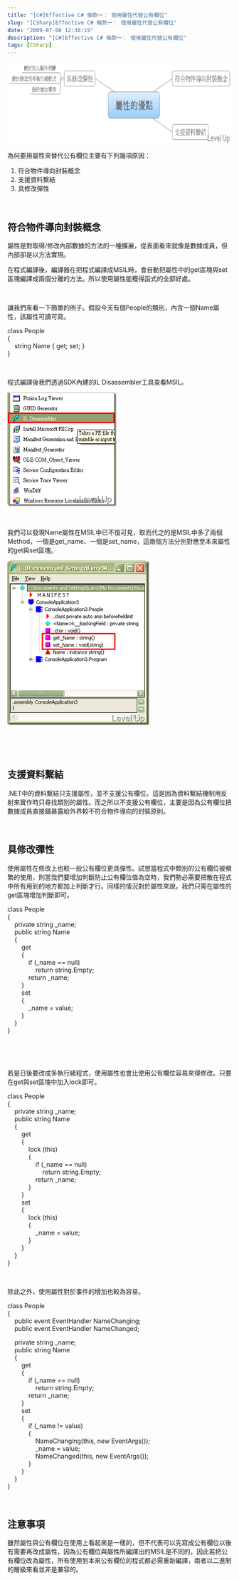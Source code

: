 ```yaml
---
title: "[C#]Effective C# 條款一： 使用屬性代替公有欄位"
slug: "[CSharp]Effective C# 條款一： 使用屬性代替公有欄位"
date: "2009-07-08 12:38:19"
description: "[C#]Effective C# 條款一： 使用屬性代替公有欄位"
tags: [CSharp]
---
```


<p>
	<img alt="image" border="0" height="181" src="\images\posts\9215\image_thumb.png" style="border-right-width: 0px; display: inline; border-top-width: 0px; border-bottom-width: 0px; border-left-width: 0px" title="image" width="741" /></p>
<p>
	為何要用屬性來替代公有欄位主要有下列幾項原因：</p>
<ol>
	<li>
		符合物件導向封裝概念</li>
	<li>
		支援資料繫結</li>
	<li>
		具修改彈性</li>
</ol>
<p>
	 </p>
<h2>
	符合物件導向封裝概念</h2>
<p>
	屬性是對取得/修改內部數據的方法的一種擴展，從表面看來就像是數據成員，但內部卻是以方法實現。</p>
<p>
	在程式編譯後，編譯器在把程式編譯成MSIL時，會自動把屬性中的get區塊與set區塊編譯成兩個分離的方法。所以使用屬性能穫得函式的全部好處。</p>
<p>
	 </p>
<p>
	讓我們來看一下簡單的例子。假設今天有個People的類別，內含一個Name屬性，該屬性可讀可寫。</p>
<p>
	class People<br />
	{<br />
	    string Name { get; set; }<br />
	}</p>
<p>
	 </p>
<p>
	程式編譯後我們透過SDK內建的IL Disassembler工具查看MSIL。</p>
<p>
	<img alt="image" border="0" height="255" src="\images\posts\9215\image_thumb_4.png" style="border-right-width: 0px; display: inline; border-top-width: 0px; border-bottom-width: 0px; border-left-width: 0px" title="image" width="245" /></p>
<p>
	 </p>
<p>
	我們可以發現Name屬性在MSIL中已不復可見，取而代之的是MSIL中多了兩個Method，一個是get_name、一個是set_name，這兩個方法分別對應至本來屬性的get與set區塊。</p>
<p>
	<img alt="image" border="0" height="369" src="\images\posts\9215\image_thumb_3.png" style="border-right-width: 0px; display: inline; border-top-width: 0px; border-bottom-width: 0px; border-left-width: 0px" title="image" width="319" /></p>
<p>
	 </p>
<p>
	 </p>
<h2>
	支援資料繫結</h2>
<p>
	.NET中的資料繫結只支援屬性，並不支援公有欄位。這是因為資料繫結機制用反射來實作時只尋找類別的屬性。而之所以不支援公有欄位，主要是因為公有欄位把數據成員直接鋪暴露給外界較不符合物件導向的封裝原則。</p>
<p>
	 </p>
<h2>
	具修改彈性</h2>
<p>
	使用屬性在修改上也較一般公有欄位更具彈性。試想當程式中類別的公有欄位被頻繁的使用，則當我們要增加判斷防止公有欄位值為空時，我們勢必需要把散在程式中所有用到的地方都加上判斷才行。同樣的情況對於屬性來說，我們只需在屬性的get區塊增加判斷即可。</p>
<p>
	class People<br />
	{<br />
	    private string _name;<br />
	    public string Name<br />
	    {<br />
	        get<br />
	        {<br />
	            if (_name == null)<br />
	                return string.Empty;<br />
	            return _name;<br />
	        }<br />
	        set<br />
	        {<br />
	            _name = value;<br />
	        }<br />
	    }<br />
	}</p>
<p>
	 </p>
<p>
	 </p>
<p>
	若是日後要改成多執行緒程式，使用屬性也會比使用公有欄位容易來得修改。只要在get與set區塊中加入lock即可。</p>
<p>
	class People<br />
	{<br />
	    private string _name;<br />
	    public string Name<br />
	    {<br />
	        get<br />
	        {<br />
	            lock (this)<br />
	            {<br />
	                if (_name == null)<br />
	                    return string.Empty;<br />
	                return _name;<br />
	            }<br />
	        }<br />
	        set<br />
	        {<br />
	            lock (this)<br />
	            {<br />
	                _name = value;<br />
	            }<br />
	        }<br />
	    }<br />
	}</p>
<p>
	 </p>
<p>
	除此之外，使用屬性對於事件的增加也較為容易。</p>
<p>
	class People<br />
	{<br />
	    public event EventHandler NameChanging;<br />
	    public event EventHandler NameChanged;</p>
<p>
	    private string _name;<br />
	    public string Name<br />
	    {<br />
	        get<br />
	        {<br />
	            if (_name == null)<br />
	                return string.Empty;<br />
	            return _name;<br />
	        }<br />
	        set<br />
	        {<br />
	            if (_name != value)<br />
	            {<br />
	                NameChanging(this, new EventArgs());<br />
	                _name = value;<br />
	                NameChanged(this, new EventArgs());<br />
	            }<br />
	        }<br />
	    }<br />
	}</p>
<p>
	 </p>
<h2>
	注意事項</h2>
<p>
	雖然屬性與公有欄位在使用上看起來是一樣的，但不代表可以先寫成公有欄位以後有需要再改成屬性，因為公有欄位與屬性所編譯出的MSIL是不同的，因此若把公有欄位改為屬性，所有使用到本來公有欄位的程式都必需重新編譯，兩者以二進制的層級來看並非是兼容的。</p>
